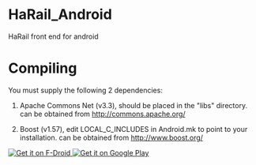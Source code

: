 HaRail_Android
==============

HaRail front end for android


Compiling
==============

You must supply the following 2 dependencies:

1. Apache Commons Net (v3.3), should be placed in the "libs" directory. can be obtained from http://commons.apache.org/

2. Boost (v1.57), edit LOCAL_C_INCLUDES in Android.mk to point to your installation. can be obtained from http://www.boost.org/


<a href="https://f-droid.org/repository/browse/?fdfilter=Download&fdid=com.haha01haha01.harail">
<img alt="Get it on F-Droid"
       src="https://cloud.githubusercontent.com/assets/12447257/8024903/ce8dca32-0d44-11e5-95b0-e97d1d027351.png" />
</a> 
<a href="https://play.google.com/store/apps/details?id=com.haha01haha01.harail">
<img alt="Get it on Google Play"
       src="https://cloud.githubusercontent.com/assets/16354543/11904684/0667026e-a5c2-11e5-9f53-4614cc53e01f.png" />
</a> 
